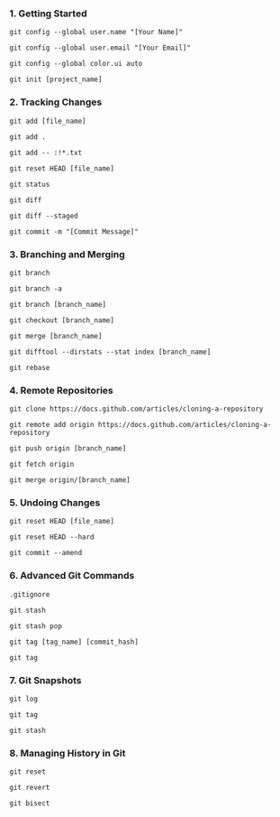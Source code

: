### 1. Getting Started

`git config --global user.name "[Your Name]"`

`git config --global user.email "[Your Email]"`

`git config --global color.ui auto`

`git init [project_name]`


### 2. Tracking Changes

`git add [file_name]`

`git add .`

`git add -- :!*.txt`

`git reset HEAD [file_name]`

`git status`

`git diff`

`git diff --staged`

`git commit -m "[Commit Message]"`


### 3. Branching and Merging

`git branch`

`git branch -a`

`git branch [branch_name]`

`git checkout [branch_name]`

`git merge [branch_name]`

`git difftool --dirstats --stat index [branch_name]`

`git rebase`
 

### 4. Remote Repositories

`git clone https://docs.github.com/articles/cloning-a-repository`

`git remote add origin https://docs.github.com/articles/cloning-a-repository`

`git push origin [branch_name]`

`git fetch origin`

`git merge origin/[branch_name]`


### 5. Undoing Changes

`git reset HEAD [file_name]`

`git reset HEAD --hard`

`git commit --amend`


### 6. Advanced Git Commands

`.gitignore` 

`git stash`

`git stash pop`

`git tag [tag_name] [commit_hash]`

`git tag`


### 7. Git Snapshots

`git log`

`git tag`

`git stash`


### 8. Managing History in Git

`git reset`

`git revert`

`git bisect`